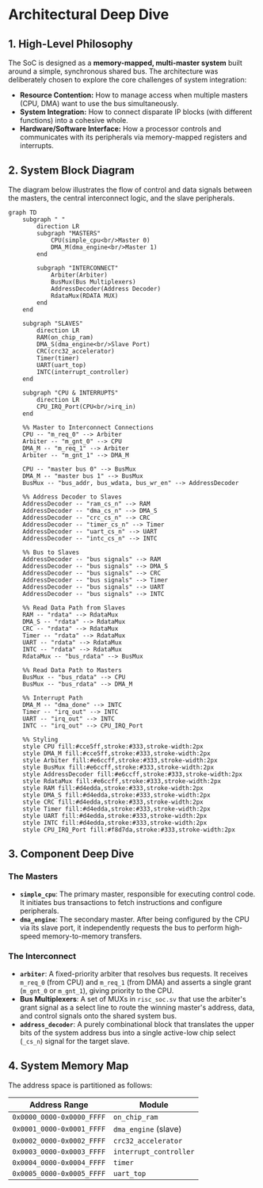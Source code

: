 # Architectural Deep Dive

## 1. High-Level Philosophy

The SoC is designed as a **memory-mapped, multi-master system** built around a simple, synchronous shared bus. The architecture was deliberately chosen to explore the core challenges of system integration:
- **Resource Contention:** How to manage access when multiple masters (CPU, DMA) want to use the bus simultaneously.
- **System Integration:** How to connect disparate IP blocks (with different functions) into a cohesive whole.
- **Hardware/Software Interface:** How a processor controls and communicates with its peripherals via memory-mapped registers and interrupts.

## 2. System Block Diagram

The diagram below illustrates the flow of control and data signals between the masters, the central interconnect logic, and the slave peripherals.

```mermaid
graph TD
    subgraph " "
        direction LR
        subgraph "MASTERS"
            CPU(simple_cpu<br/>Master 0)
            DMA_M(dma_engine<br/>Master 1)
        end

        subgraph "INTERCONNECT"
            Arbiter(Arbiter)
            BusMux(Bus Multiplexers)
            AddressDecoder(Address Decoder)
            RdataMux(RDATA MUX)
        end
    end

    subgraph "SLAVES"
        direction LR
        RAM(on_chip_ram)
        DMA_S(dma_engine<br/>Slave Port)
        CRC(crc32_accelerator)
        Timer(timer)
        UART(uart_top)
        INTC(interrupt_controller)
    end
    
    subgraph "CPU & INTERRUPTS"
        direction LR
        CPU_IRQ_Port(CPU<br/>irq_in)
    end

    %% Master to Interconnect Connections
    CPU -- "m_req_0" --> Arbiter
    Arbiter -- "m_gnt_0" --> CPU
    DMA_M -- "m_req_1" --> Arbiter
    Arbiter -- "m_gnt_1" --> DMA_M

    CPU -- "master bus 0" --> BusMux
    DMA_M -- "master bus 1" --> BusMux
    BusMux -- "bus_addr, bus_wdata, bus_wr_en" --> AddressDecoder

    %% Address Decoder to Slaves
    AddressDecoder -- "ram_cs_n" --> RAM
    AddressDecoder -- "dma_cs_n" --> DMA_S
    AddressDecoder -- "crc_cs_n" --> CRC
    AddressDecoder -- "timer_cs_n" --> Timer
    AddressDecoder -- "uart_cs_n" --> UART
    AddressDecoder -- "intc_cs_n" --> INTC
    
    %% Bus to Slaves
    AddressDecoder -- "bus signals" --> RAM
    AddressDecoder -- "bus signals" --> DMA_S
    AddressDecoder -- "bus signals" --> CRC
    AddressDecoder -- "bus signals" --> Timer
    AddressDecoder -- "bus signals" --> UART
    AddressDecoder -- "bus signals" --> INTC

    %% Read Data Path from Slaves
    RAM -- "rdata" --> RdataMux
    DMA_S -- "rdata" --> RdataMux
    CRC -- "rdata" --> RdataMux
    Timer -- "rdata" --> RdataMux
    UART -- "rdata" --> RdataMux
    INTC -- "rdata" --> RdataMux
    RdataMux -- "bus_rdata" --> BusMux
    
    %% Read Data Path to Masters
    BusMux -- "bus_rdata" --> CPU
    BusMux -- "bus_rdata" --> DMA_M

    %% Interrupt Path
    DMA_M -- "dma_done" --> INTC
    Timer -- "irq_out" --> INTC
    UART -- "irq_out" --> INTC
    INTC -- "irq_out" --> CPU_IRQ_Port

    %% Styling
    style CPU fill:#cce5ff,stroke:#333,stroke-width:2px
    style DMA_M fill:#cce5ff,stroke:#333,stroke-width:2px
    style Arbiter fill:#e6ccff,stroke:#333,stroke-width:2px
    style BusMux fill:#e6ccff,stroke:#333,stroke-width:2px
    style AddressDecoder fill:#e6ccff,stroke:#333,stroke-width:2px
    style RdataMux fill:#e6ccff,stroke:#333,stroke-width:2px
    style RAM fill:#d4edda,stroke:#333,stroke-width:2px
    style DMA_S fill:#d4edda,stroke:#333,stroke-width:2px
    style CRC fill:#d4edda,stroke:#333,stroke-width:2px
    style Timer fill:#d4edda,stroke:#333,stroke-width:2px
    style UART fill:#d4edda,stroke:#333,stroke-width:2px
    style INTC fill:#d4edda,stroke:#333,stroke-width:2px
    style CPU_IRQ_Port fill:#f8d7da,stroke:#333,stroke-width:2px
```

## 3. Component Deep Dive

### The Masters
*   **`simple_cpu`**: The primary master, responsible for executing control code. It initiates bus transactions to fetch instructions and configure peripherals.
*   **`dma_engine`**: The secondary master. After being configured by the CPU via its slave port, it independently requests the bus to perform high-speed memory-to-memory transfers.

### The Interconnect
*   **`arbiter`**: A fixed-priority arbiter that resolves bus requests. It receives `m_req_0` (from CPU) and `m_req_1` (from DMA) and asserts a single grant (`m_gnt_0` or `m_gnt_1`), giving priority to the CPU.
*   **Bus Multiplexers**: A set of MUXs in `risc_soc.sv` that use the arbiter's grant signal as a select line to route the winning master's address, data, and control signals onto the shared system bus.
*   **`address_decoder`**: A purely combinational block that translates the upper bits of the system address bus into a single active-low chip select (`_cs_n`) signal for the target slave.

## 4. System Memory Map
The address space is partitioned as follows:

| Address Range           | Module                 |
|-------------------------|------------------------|
| `0x0000_0000-0x0000_FFFF` | `on_chip_ram`          |
| `0x0001_0000-0x0001_FFFF` | `dma_engine` (slave)   |
| `0x0002_0000-0x0002_FFFF` | `crc32_accelerator`    |
| `0x0003_0000-0x0003_FFFF` | `interrupt_controller` |
| `0x0004_0000-0x0004_FFFF` | `timer`                |
| `0x0005_0000-0x0005_FFFF` | `uart_top`             |
